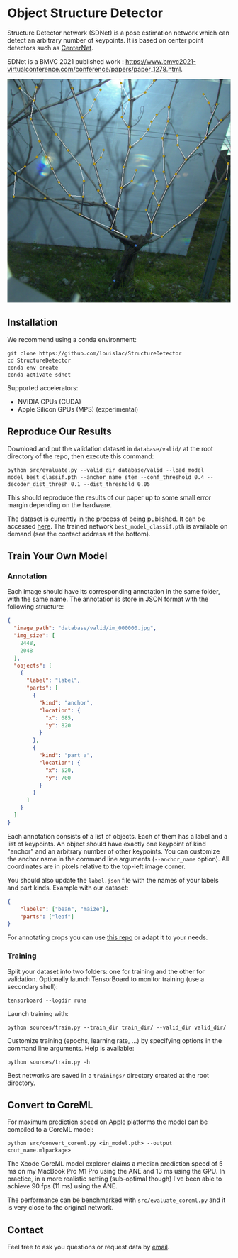 # Object Structure Detector

Structure Detector network (SDNet) is a pose estimation network which can detect an arbitrary number of keypoints. It is based on center point detectors such as [CenterNet](https://github.com/xingyizhou/CenterNet).

SDNet is a BMVC 2021 published work : <https://www.bmvc2021-virtualconference.com/conference/papers/paper_1278.html>.

![illustration](illustration.png)

## Installation

We recommend using a conda environment:

```shell
git clone https://github.com/louislac/StructureDetector
cd StructureDetector
conda env create
conda activate sdnet
```

Supported accelerators:

* NVIDIA GPUs (CUDA)
* Apple Silicon GPUs (MPS) (experimental)

## Reproduce Our Results

Download and put the validation dataset in `database/valid/` at the root directory of the repo, then execute this command:

```shell
python src/evaluate.py --valid_dir database/valid --load_model model_best_classif.pth --anchor_name stem --conf_threshold 0.4 --decoder_dist_thresh 0.1 --dist_threshold 0.05
```

This should reproduce the results of our paper up to some small error margin depending on the hardware.

The dataset is currently in the process of being published. It can be accessed [here](https://data.mendeley.com/datasets/d7kbzjr83k/1). The trained network `best_model_classif.pth` is available on demand (see the contact address at the bottom).

## Train Your Own Model

### Annotation

Each image should have its corresponding annotation in the same folder, with the same name. The annotation is store in JSON format with the following structure:

```json
{
  "image_path": "database/valid/im_000000.jpg",
  "img_size": [
    2448,
    2048
  ],
  "objects": [
    {
      "label": "label",
      "parts": [
        {
          "kind": "anchor",
          "location": {
            "x": 685,
            "y": 820
          }
        },
        {
          "kind": "part_a",
          "location": {
            "x": 520,
            "y": 700
          }
        }
      ]
    }
  ]
}
```

Each annotation consists of a list of objects. Each of them has a label and a list of keypoints. An object should have exactly one keypoint of kind "anchor" and an arbitrary number of other keypoints. You can customize the anchor name in the command line arguments (`--anchor_name` option). All coordinates are in pixels relative to the top-left image corner.

You should also update the `label.json` file with the names of your labels and part kinds. Example with our dataset:

```json
{
    "labels": ["bean", "maize"],
    "parts": ["leaf"]
}
```

For annotating crops you can use [this repo](https://github.com/laclouis5/StructureAnnotator) or adapt it to your needs.

### Training

Split your dataset into two folders: one for training and the other for validation. Optionally launch TensorBoard to monitor training (use a secondary shell):

```shell
tensorboard --logdir runs
```

Launch training with:

```shell
python sources/train.py --train_dir train_dir/ --valid_dir valid_dir/
```

Customize training (epochs, learning rate, ...) by specifying options in the command line arguments. Help is available:

```shell
python sources/train.py -h
```

Best networks are saved in a `trainings/` directory created at the root directory.

## Convert to CoreML

For maximum prediction speed on Apple platforms the model can be compiled to a CoreML model:

```shell
python src/convert_coreml.py <in_model.pth> --output <out_name.mlpackage>
```

The Xcode CoreML model explorer claims a median prediction speed of 5 ms on my MacBook Pro M1 Pro using the ANE and 13 ms using the GPU. In practice, in a more realistic setting (sub-optimal though) I've been able to achieve 90 fps (11 ms) using the ANE.

The performance can be benchmarked with `src/evaluate_coreml.py` and it is very close to the original network.

## Contact

Feel free to ask you questions or request data by [email](teaser-rainy.0y@icloud.com).

